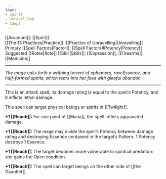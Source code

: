```yaml
---
tags:
- Spirit
- Unravelling
- Adept
---
```


[[Arcanum]]: [[Spirit]]\
[[The 13 Practices|Practice]]: [[Practice of Unravelling|Unravelling]]\
Primary [[Spell Factors|Factor]]: [[Spell Factors#Potency|Potency]]\
Suggested [[Rotes|Rote]] [[Skill|Skills]]: [[Expression]], [[Firearms]], [[Medicine]]

---

_The mage calls forth a writhing torrent of ephemera, raw Essence, and half-formed spirits, which tears into her foes with gleeful abandon._

---

This is an attack spell; its damage rating is equal to the spell’s Potency, and it inflicts lethal damage. 

This spell can target physical beings or spirits in [[Twilight]].

**+1 [[Reach]]:** For one point of [[Mana]], the spell inflicts aggravated damage.

**+1 [[Reach]]:** The mage may divide the spell’s Potency between damage rating and destroying Essence contained in the target’s Pattern. 1 Potency destroys 1 Essence.

**+1 [[Reach]]:** The target becomes more vulnerable to spiritual predation: she gains the Open condition.

**+1 [[Reach]]:** The spell can target beings on the other side of [[the Gauntlet]].